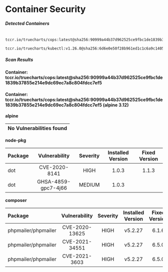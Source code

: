 # Container Security

##### Detected Containers

          tccr.io/truecharts/cops:latest@sha256:90999a44b37d962525ce9fbc1de1839b37855e214e9dc69ec7a8c804fdcc7ef5
          tccr.io/truecharts/kubectl:v1.26.0@sha256:6d6e0e50f28b961ed1c1c6a9c140553238641591fbdc9ac7c1a348636f78c552

##### Scan Results

**Container: tccr.io/truecharts/cops:latest@sha256:90999a44b37d962525ce9fbc1de1839b37855e214e9dc69ec7a8c804fdcc7ef5**

#### Container: tccr.io/truecharts/cops:latest@sha256:90999a44b37d962525ce9fbc1de1839b37855e214e9dc69ec7a8c804fdcc7ef5 (alpine 3.12)
    

**alpine**

      
| No Vulnerabilities found         |
|:---------------------------------|

      

**node-pkg**

      
| Package         |    Vulnerability   |   Severity  |  Installed Version | Fixed Version |
|:----------------|:------------------:|:-----------:|:------------------:|:-------------:|
| dot         |    CVE-2020-8141   |   HIGH  |  1.0.3 | 1.1.3 |
| dot         |    GHSA-4859-gpc7-4j66   |   MEDIUM  |  1.0.3 |  |

**composer**

      
| Package         |    Vulnerability   |   Severity  |  Installed Version | Fixed Version |
|:----------------|:------------------:|:-----------:|:------------------:|:-------------:|
| phpmailer/phpmailer         |    CVE-2020-13625   |   HIGH  |  v5.2.27 | 6.1.6 |
| phpmailer/phpmailer         |    CVE-2021-34551   |   HIGH  |  v5.2.27 | 6.5.0 |
| phpmailer/phpmailer         |    CVE-2021-3603   |   HIGH  |  v5.2.27 | 6.5.0 |

